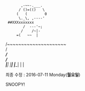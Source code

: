 ﻿
           ,-~~-.___.
          / ()=(()   \
         (   (        0
          \._\, ,----'
     ##XXXxxxxxxx
            /  ---'~;
           /    /~|-
         =(   ~~  |
   /~~~~~~~~~~~~~~~~~~~~~\
  /_______________________\
 /_________________________\
/___________________________\
   |____________________|
   |____________________|
   |____________________|
   |                    |

최종 수정 : 2016-07-11 Monday(**월요일**)

SNOOPY! 
